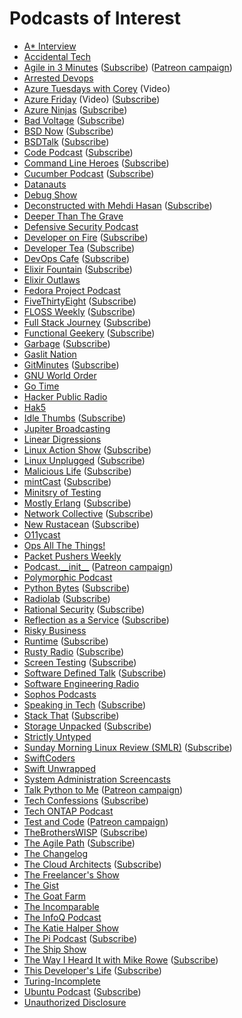 # Podcasts of Interest

- [A* Interview](https://www.youtube.com/channel/UCUam0uJ8-I8W1DPgogzQX1Q/videos)
- [Accidental Tech](http://atp.fm/)
- [Agile in 3 Minutes](http://agilein3minutes.com/) ([Subscribe](http://agilein3minut.es/archive/index.rss)) ([Patreon campaign](https://www.patreon.com/schmonz?ty=h))
- [Arrested Devops](http://www.arresteddevops.com/)
- [Azure Tuesdays with Corey](https://channel9.msdn.com/Shows/Tuesdays-With-Corey) (Video)
- [Azure Friday](http://friday.azure.com/) (Video) ([Subscribe](https://s.ch9.ms/Shows/Azure-Friday/feed/mp4high))
- [Azure Ninjas](https://www.azureninjas.cloud/) ([Subscribe](https://www.azureninjas.cloud/episode/index.xml))
- [Bad Voltage](http://www.badvoltage.org/) ([Subscribe](http://www.badvoltage.org/feed/ogg/))
- [BSD Now](http://www.bsdnow.tv/) ([Subscribe](http://feeds.feedburner.com/BsdNowOgg))
- [BSDTalk](http://bsdtalk.blogspot.com/) ([Subscribe](http://feeds.feedburner.com/Bsdtalk))
- [Code Podcast](http://codepodcast.com/) ([Subscribe](https://itunes.apple.com/us/podcast/code-podcast/id1078095408?mt=2&ign-mpt=uo%3D4))
- [Command Line Heroes](https://www.redhat.com/en/command-line-heroes) ([Subscribe](https://feeds.pacific-content.com/commandlineheroes))
- [Cucumber Podcast](https://cucumber.io/blog) ([Subscribe](https://itunes.apple.com/gb/podcast/cucumber-podcast-rss/id1078896635))
- [Datanauts](http://packetpushers.net/series/datanauts-podcast/)
- [Debug Show](http://feeds.feedburner.com/debugshow)
- [Deconstructed with Mehdi Hasan](https://theintercept.com/podcasts/deconstructed/) ([Subscribe](https://rss.prod.firstlook.media/deconstructed/podcast.rss))
- [Deeper Than The Grave](http://www.podcastdetroit.com/artist/deeper-than-the-grave/)
- [Defensive Security Podcast](https://www.defensivesecurity.org/)
- [Developer on Fire](http://developeronfire.com/) ([Subscribe](http://developeronfire.com/rss.xml))
- [Developer Tea](https://www.developertea.com/) ([Subscribe](http://feeds.feedburner.com/developertea))
- [DevOps Cafe](http://devopscafe.org/) ([Subscribe](http://devopscafe.libsyn.com/rss))
- [Elixir Fountain](http://elixirfountain.com/) ([Subscribe](http://feed.elixirfountain.com/))
- [Elixir Outlaws](http://elixiroutlaws.com/)
- [Fedora Project Podcast](https://x3mboy.fedorapeople.org/podcast/)
- [FiveThirtyEight](http://fivethirtyeight.com/tag/fivethirtyeight-podcasts/) ([Subscribe](http://sports.espn.go.com/espnradio/podcast/feeds/itunes/podCast?id=14554755))
- [FLOSS Weekly](https://twit.tv/shows/floss-weekly/) ([Subscribe](http://feeds.twit.tv/floss.xml))
- [Full Stack Journey](http://packetpushers.net/full-stack-journey/) ([Subscribe](http://feeds.packetpushers.net/fullstackjourney))
- [Functional Geekery](https://www.functionalgeekery.com/) ([Subscribe](https://www.functionalgeekery.com/feed/mp3/))
- [Garbage](https://garbage.fm/) ([Subscribe](https://garbage.fm/episodes.rss))
- [Gaslit Nation](https://www.damemagazine.com/gaslitnation/)
- [GitMinutes](http://www.gitminutes.com/) ([Subscribe](http://feeds.gitminutes.com/gitminutes-podcast))
- [GNU World Order](http://gnuworldorder.info/)
- [Go Time](https://changelog.com/gotime/)
- [Hacker Public Radio](http://hackerpublicradio.org/)
- [Hak5](http://hak5.org/)
- [Idle Thumbs](https://www.idlethumbs.net/idlethumbs) ([Subscribe](http://www.idlethumbs.net/feeds/idle-thumbs))
- [Jupiter Broadcasting](http://www.jupiterbroadcasting.com/)
- [Linear Digressions](http://lineardigressions.com/)
- [Linux Action Show](http://www.jupiterbroadcasting.com/show/linuxactionshow/) ([Subscribe](http://feeds2.feedburner.com/TheLinuxActionShowOGG))
- [Linux Unplugged](http://www.jupiterbroadcasting.com/show/linuxun/) ([Subscribe](http://feeds.feedburner.com/linuxunogg))
- [Malicious Life](https://malicious.life/) ([Subscribe](https://malicious.life/feed/podcast/))
- [mintCast](http://mintcast.org/) ([Subscribe](http://mintcast.org/category/ogg/feed))
- [Minitsry of Testing](https://www.ministryoftesting.com/testing-feeds/podcast-testing-feeds/)
- [Mostly Erlang](http://mostlyerlang.com/) ([Subscribe](http://feeds.feedburner.com/MostlyErlangPodcast))
- [Network Collective](http://thenetworkcollective.com/) ([Subscribe](http://thenetworkcollective.com/feed))
- [New Rustacean](http://www.newrustacean.com/) ([Subscribe](http://www.newrustacean.com/feed.xml))
- [O11ycast](http://o11y.fm)
- [Ops All The Things!](https://www.opsallthethings.com/)
- [Packet Pushers Weekly](http://packetpushers.net/series/weekly-show/)
- [Podcast.\_\_init\_\_](http://podcastinit.com/) ([Patreon campaign](https://www.patreon.com/podcastinit?ty=h))
- [Polymorphic Podcast](http://polymorphicpodcast.com/)
- [Python Bytes](https://pythonbytes.fm/) ([Subscribe](https://pythonbytes.fm/episodes/rss))
- [Radiolab](http://www.radiolab.org/) ([Subscribe](http://www.radiolab.org/feeds/podcast/))
- [Rational Security](https://spaghettionthewallproductions.com/rational-security/) ([Subscribe](http://rationalsecurity.libsyn.com/rss))
- [Reflection as a Service](http://reflectionasaservice.com/) ([Subscribe](http://reflectionasaservice.com/feed/))
- [Risky Business](http://risky.biz/)
- [Runtime](https://spec.fm/podcasts/runtime) ([Subscribe](http://simplecast.com/podcasts/2070/rss))
- [Rusty Radio](http://rustyrad.io/) ([Subscribe](http://rustyrad.io/feed/podcast))
- [Screen Testing](http://screentesting.libsyn.com/) ([Subscribe](http://screentesting.libsyn.com/rss))
- [Software Defined Talk](http://cote.io/?tag=SDT) ([Subscribe](http://feeds.feedburner.com/SoftwareDefinedTalk))
- [Software Engineering Radio](http://www.se-radio.net/)
- [Sophos Podcasts](http://www.sophos.com/en-us/company/podcasts.aspx)
- [Speaking in Tech](http://speakingintech.com/) ([Subscribe](http://feeds.feedburner.com/SpeakingInTech))
- [Stack That](https://news.hpe.com/podcast/stack-that/) ([Subscribe](http://feeds.soundcloud.com/users/soundcloud:users:331880704/sounds.rss))
- [Storage Unpacked](http://storageunpacked.com/) ([Subscribe](http://storageunpacked.com/feed/podcast/))
- [Strictly Untyped](https://feeds.feedburner.com/strictly-untyped)
- [Sunday Morning Linux Review (SMLR)](http://smlr.us/) ([Subscribe](http://smlr.us/?feed=podcast))
- [SwiftCoders](https://swiftcoders.org/)
- [Swift Unwrapped](https://spec.fm/podcasts/swift-unwrapped)
- [System Administration Screencasts](https://sysadmincasts.com/)
- [Talk Python to Me](http://www.talkpythontome.com/) ([Patreon campaign](https://www.patreon.com/mkennedy?ty=h))
- [Tech Confessions](http://amerigofilm.com/techconfessions/) ([Subscribe](http://www.amerigofilm.com/rss/feed/))
- [Tech ONTAP Podcast](https://blog.netapp.com/tag/tech-ontap-podcast/)
- [Test and Code](http://pythontesting.net/test-podcast/) ([Patreon campaign](https://www.patreon.com/okken?ty=h))
- [TheBrothersWISP](http://thebrotherswisp.com/) ([Subscribe](http://thebrotherswisp.com/index.php/feed/))
- [The Agile Path](http://www.agilepath.fm/) ([Subscribe](http://feed.agilepath.fm/rss))
- [The Changelog](https://thechangelog.com/podcast/)
- [The Cloud Architects](http://thearchitects.cloud/) ([Subscribe](http://feeds.thearchitects.cloud/thecloudarchitects&x=1))
- [The Freelancer's Show](https://devchat.tv/freelancers/)
- [The Gist](http://www.slate.com/articles/podcasts/gist.html)
- [The Goat Farm](http://goatcan.do/)
- [The Incomparable](https://www.theincomparable.com/theincomparable/)
- [The InfoQ Podcast](https://www.infoq.com/the-infoq-podcast/podcasts/)
- [The Katie Halper Show](http://thekatiehalpershow.tumblr.com/)
- [The Pi Podcast](http://thepipodcast.com/) ([Subscribe](http://feeds.feedburner.com/thepipodcast))
- [The Ship Show](http://theshipshow.com/)
- [The Way I Heard It with Mike Rowe](http://mikerowe.com/podcast/) ([Subscribe](http://thewayiheardit.rsvmedia.com/rss/))
- [This Developer's Life](http://thisdeveloperslife.com/) ([Subscribe](http://feeds.feedburner.com/thisdeveloperslife))
- [Turing-Incomplete](http://turing.cool/)
- [Ubuntu Podcast](http://ubuntupodcast.org/) ([Subscribe](http://feed.ubuntupodcast.org/ogg))
- [Unauthorized Disclosure](https://shadowproof.com/category/dissenter/unauthorized-disclosure/)
